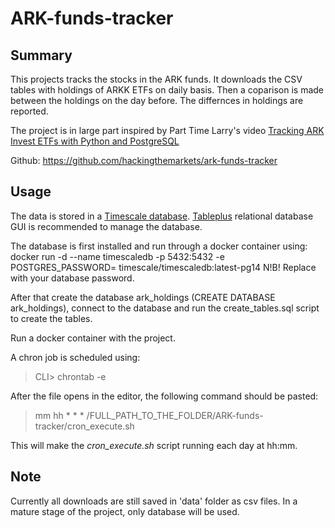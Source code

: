 # ARK-funds-tracker


## Summary

This projects tracks the stocks in the ARK funds. It downloads the CSV tables with holdings of ARKK ETFs on daily basis. Then a coparison is made between the holdings on the day before. The differnces in holdings are reported. 


The project is in large part inspired by Part Time Larry's video [Tracking ARK Invest ETFs with Python and PostgreSQL](https://www.youtube.com/watch?v=5uW0TLHQg9w&t=4s)

Github: https://github.com/hackingthemarkets/ark-funds-tracker

## Usage
The data is stored in a [Timescale database](https://www.timescale.com).
[Tableplus](https://tableplus.com) relational database GUI is recommended to manage the database.

The database is first installed and run through a docker container using:
docker run -d --name timescaledb -p 5432:5432 -e POSTGRES_PASSWORD=<password> timescale/timescaledb:latest-pg14
N!B! Replace <password> with your database password.

After that create the database ark_holdings (CREATE DATABASE ark_holdings), connect to the database and run the create_tables.sql script to create the tables.

Run a docker container with the project.



A chron job is scheduled using:
>CLI> chrontab -e

After the file opens in the editor, the following command should be pasted:
>mm hh  *  *   *  /FULL_PATH_TO_THE_FOLDER/ARK-funds-tracker/cron_execute.sh

This will make the *cron_execute.sh* script running each day at hh:mm.


## Note
Currently all downloads are still saved in 'data' folder as csv files. In a mature stage of the project, only database will be used.

